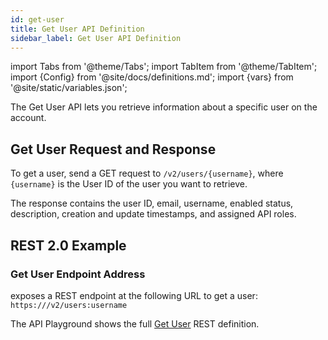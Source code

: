```yaml
---
id: get-user
title: Get User API Definition
sidebar_label: Get User API Definition
---
```


import Tabs from '@theme/Tabs';
import TabItem from '@theme/TabItem';
import {Config} from '@site/docs/definitions.md';
import {vars} from '@site/static/variables.json';

The Get User API lets you retrieve information about a specific user on the 
account.

## Get User Request and Response

To get a user, send a GET request to `/v2/users/{username}`, where `{username}` 
is the User ID of the user you want to retrieve.


The response contains the user ID, email, username, enabled status, 
description, creation and update timestamps, and assigned API roles.

## REST 2.0 Example

### Get User Endpoint Address

<Config v="names.product"/> exposes a REST endpoint at the following URL
to get a user:
<code>https://<Config v="domains.rest.indexing"/>/v2/users:username</code>

The API Playground shows the full [Get User](/docs/rest-api/get-user) REST definition.

